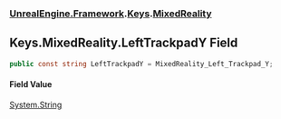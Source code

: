### [UnrealEngine.Framework](UnrealEngine_Framework.md 'UnrealEngine.Framework').[Keys](Keys.md 'UnrealEngine.Framework.Keys').[MixedReality](Keys_MixedReality.md 'UnrealEngine.Framework.Keys.MixedReality')
## Keys.MixedReality.LeftTrackpadY Field
```csharp
public const string LeftTrackpadY = MixedReality_Left_Trackpad_Y;
```
#### Field Value
[System.String](https://docs.microsoft.com/en-us/dotnet/api/System.String 'System.String')

